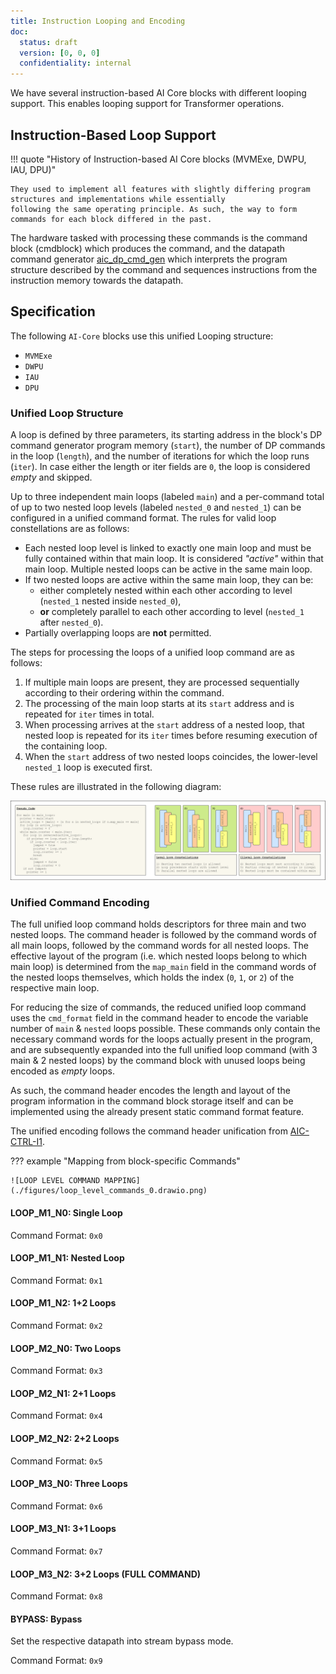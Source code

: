 ```yaml
---
title: Instruction Looping and Encoding
doc:
  status: draft
  version: [0, 0, 0]
  confidentiality: internal
---
```


We have several instruction-based AI Core blocks with different looping support.  This enables looping support for
Transformer operations.

## Instruction-Based Loop Support

!!! quote "History of Instruction-based AI Core blocks (MVMExe, DWPU, IAU, DPU)"

    They used to implement all features with slightly differing program structures and implementations while essentially
    following the same operating principle. As such, the way to form commands for each block differed in the past.

The hardware tasked with processing these commands is the command block (cmdblock) which produces the command, and the
datapath command generator [aic_dp_cmd_gen](./microarchitecture/index.md) which interprets the program structure
described by the command and sequences instructions from the instruction memory towards the datapath.

## Specification

The following `AI-Core` blocks use this unified Looping structure:

- `MVMExe`
- `DWPU`
- `IAU`
- `DPU`

### Unified Loop Structure

A loop is defined by three parameters, its starting address in the block's DP command generator program memory (`start`),
the number of DP commands in the loop (`length`), and the number of iterations for which the loop runs (`iter`).
In case either the length or iter fields are `0`, the loop is considered *empty* and skipped.

Up to three independent main loops (labeled `main`) and a per-command total of up to two nested loop levels (labeled
`nested_0` and `nested_1`) can be configured in a unified command format.  The rules for valid loop constellations are
as follows:

- Each nested loop level is linked to exactly one main loop and must be fully contained within that main loop.
  It is considered *"active"* within that main loop. Multiple nested loops can be active in the same main loop.
- If two nested loops are active within the same main loop, they can be:
    - either completely nested within each other according to level (`nested_1` nested inside `nested_0`),
    - **or** completely parallel to each other according to level (`nested_1` after `nested_0`).
- Partially overlapping loops are **not** permitted.

The steps for processing the loops of a unified loop command are as follows:

1. If multiple main loops are present, they are processed sequentially according to their ordering within the command.
2. The processing of the main loop starts at its `start` address and is repeated for `iter` times in total.
3. When processing arrives at the `start` address of a nested loop, that nested loop is repeated for its `iter` times
   before resuming execution of the containing loop.
4. When the `start` address of two nested loops coincides, the lower-level `nested_1` loop is executed first.

These rules are illustrated in the following diagram:

![LOOP LEVEL COMMANDS](./figures/loop_level_commands_1.drawio.png)


### Unified Command Encoding

The full unified loop command holds descriptors for three main and two nested loops.  The command header is followed by
the command words of all main loops, followed by the command words for all nested loops.  The effective layout of the
program (i.e. which nested loops belong to which main loop) is determined from the `map_main` field in the command words
of the nested loops themselves, which holds the index (`0`, `1`, or `2`) of the respective main loop.

For reducing the size of commands, the reduced unified loop command uses the `cmd_format` field in the command header to
encode the variable number of `main` & `nested` loops possible.  These commands only contain the necessary command words
for the loops actually present in the program, and are subsequently expanded into the full unified loop command
(with 3 main & 2 nested loops) by the command block with unused loops being encoded as *empty* loops.

As such, the command header encodes the length and layout of the program information in the command block storage itself
and can be implemented using the already present static command format feature.

The unified encoding follows the command header unification from [AIC-CTRL-I1](https://git.axelera.ai/prod/europa/-/issues/189).

??? example "Mapping from block-specific Commands"

    ![LOOP LEVEL COMMAND MAPPING](./figures/loop_level_commands_0.drawio.png)


#### LOOP_M1_N0: Single Loop

Command Format: `0x0`

<script type="WaveDrom">
{reg: [
    {name: 'start',      bits: 16, type: 2,},
    {name: 'length',     bits: 16, type: 2,},
    {name: 'iter',       bits: 24, type: 2,},
  	{name: 'extra',      bits:  8, type: 3,},

    {name: 'triggers',   bits:  8, type: 2,},
    {                    bits:  8, type: 1,},
    {name: 'token_prod', bits: 16, type: 2,},
    {name: 'token_cons', bits: 16, type: 2,},
    {name: 'cmd_format', bits:  8, type: 5,},
    {name: 'config',     bits:  8, type: 2,},

    {name: '0',          bits:  8, type: 4,},
    {name: '1',          bits:  8, type: 4,},
    {name: '2',          bits:  8, type: 4,},
    {name: '3',          bits:  8, type: 4,},
    {name: '4',          bits:  8, type: 4,},
    {name: '5',          bits:  8, type: 4,},
    {name: '6',          bits:  8, type: 4,},
    {name: '7',          bits:  8, type: 4,},
  ],
  config: {
    label: {left: [
      "main_0",
      "header",
  	  "CMD",
    ],},
  	bits:  192,
    lanes:   3,
    compact: true,
    hspace: 1200,
  }
}
</script>


#### LOOP_M1_N1: Nested Loop

Command Format: `0x1`

<script type="WaveDrom">
{reg: [
    {name: 'start',      bits: 16, type: 2,},
    {name: 'length',     bits: 16, type: 2,},
    {name: 'iter',       bits: 24, type: 2,},
  	{name: 'map_main',   bits:  8, type: 2,},

    {name: 'start',      bits: 16, type: 2,},
    {name: 'length',     bits: 16, type: 2,},
    {name: 'iter',       bits: 24, type: 2,},
  	{name: 'extra',      bits:  8, type: 3,},

    {name: 'triggers',   bits:  8, type: 2,},
    {                    bits:  8, type: 1,},
    {name: 'token_prod', bits: 16, type: 2,},
    {name: 'token_cons', bits: 16, type: 2,},
    {name: 'cmd_format', bits:  8, type: 5,},
    {name: 'config',     bits:  8, type: 2,},

    {name: '0',          bits:  8, type: 4,},
    {name: '1',          bits:  8, type: 4,},
    {name: '2',          bits:  8, type: 4,},
    {name: '3',          bits:  8, type: 4,},
    {name: '4',          bits:  8, type: 4,},
    {name: '5',          bits:  8, type: 4,},
    {name: '6',          bits:  8, type: 4,},
    {name: '7',          bits:  8, type: 4,},
  ],
  config: {
    label: {left: [
      "nested_0",
      "main_0",
      "header",
  	  "CMD",
    ],},
  	bits:  256,
    lanes:   4,
    compact: true,
    hspace: 1200,
  }
}
</script>


#### LOOP_M1_N2: 1+2 Loops

Command Format: `0x2`

<script type="WaveDrom">
{reg: [
    {name: 'start',      bits: 16, type: 2,},
    {name: 'length',     bits: 16, type: 2,},
    {name: 'iter',       bits: 24, type: 2,},
  	{name: 'map_main',   bits:  8, type: 2,},

    {name: 'start',      bits: 16, type: 2,},
    {name: 'length',     bits: 16, type: 2,},
    {name: 'iter',       bits: 24, type: 2,},
  	{name: 'map_main',   bits:  8, type: 2,},

    {name: 'start',      bits: 16, type: 2,},
    {name: 'length',     bits: 16, type: 2,},
    {name: 'iter',       bits: 24, type: 2,},
  	{name: 'extra',      bits:  8, type: 3,},

    {name: 'triggers',   bits:  8, type: 2,},
    {                    bits:  8, type: 1,},
    {name: 'token_prod', bits: 16, type: 2,},
    {name: 'token_cons', bits: 16, type: 2,},
    {name: 'cmd_format', bits:  8, type: 5,},
    {name: 'config',     bits:  8, type: 2,},

    {name: '0',          bits:  8, type: 4,},
    {name: '1',          bits:  8, type: 4,},
    {name: '2',          bits:  8, type: 4,},
    {name: '3',          bits:  8, type: 4,},
    {name: '4',          bits:  8, type: 4,},
    {name: '5',          bits:  8, type: 4,},
    {name: '6',          bits:  8, type: 4,},
    {name: '7',          bits:  8, type: 4,},
  ],
  config: {
    label: {left: [
      "nested_1",
      "nested_0",
      "main_0",
      "header",
  	  "CMD",
    ],},
  	bits:  320,
    lanes:   5,
    compact: true,
    hspace: 1200,
  }
}
</script>


#### LOOP_M2_N0: Two Loops

Command Format: `0x3`

<script type="WaveDrom">
{reg: [
    {name: 'start',      bits: 16, type: 2,},
    {name: 'length',     bits: 16, type: 2,},
    {name: 'iter',       bits: 24, type: 2,},
  	{                    bits:  8, type: 1,},

    {name: 'start',      bits: 16, type: 2,},
    {name: 'length',     bits: 16, type: 2,},
    {name: 'iter',       bits: 24, type: 2,},
  	{name: 'extra',      bits:  8, type: 3,},

    {name: 'triggers',   bits:  8, type: 2,},
    {                    bits:  8, type: 1,},
    {name: 'token_prod', bits: 16, type: 2,},
    {name: 'token_cons', bits: 16, type: 2,},
    {name: 'cmd_format', bits:  8, type: 5,},
    {name: 'config',     bits:  8, type: 2,},

    {name: '0',          bits:  8, type: 4,},
    {name: '1',          bits:  8, type: 4,},
    {name: '2',          bits:  8, type: 4,},
    {name: '3',          bits:  8, type: 4,},
    {name: '4',          bits:  8, type: 4,},
    {name: '5',          bits:  8, type: 4,},
    {name: '6',          bits:  8, type: 4,},
    {name: '7',          bits:  8, type: 4,},
  ],
  config: {
    label: {left: [
      "main_1",
      "main_0",
      "header",
  	  "CMD",
    ],},
  	bits:  256,
    lanes:   4,
    compact: true,
    hspace: 1200,
  }
}
</script>


#### LOOP_M2_N1: 2+1 Loops

Command Format: `0x4`

<script type="WaveDrom">
{reg: [
    {name: 'start',      bits: 16, type: 2,},
    {name: 'length',     bits: 16, type: 2,},
    {name: 'iter',       bits: 24, type: 2,},
  	{name: 'map_main',   bits:  8, type: 2,},

    {name: 'start',      bits: 16, type: 2,},
    {name: 'length',     bits: 16, type: 2,},
    {name: 'iter',       bits: 24, type: 2,},
  	{                    bits:  8, type: 1,},

    {name: 'start',      bits: 16, type: 2,},
    {name: 'length',     bits: 16, type: 2,},
    {name: 'iter',       bits: 24, type: 2,},
  	{name: 'extra',      bits:  8, type: 3,},

    {name: 'triggers',   bits:  8, type: 2,},
    {                    bits:  8, type: 1,},
    {name: 'token_prod', bits: 16, type: 2,},
    {name: 'token_cons', bits: 16, type: 2,},
    {name: 'cmd_format', bits:  8, type: 5,},
    {name: 'config',     bits:  8, type: 2,},

    {name: '0',          bits:  8, type: 4,},
    {name: '1',          bits:  8, type: 4,},
    {name: '2',          bits:  8, type: 4,},
    {name: '3',          bits:  8, type: 4,},
    {name: '4',          bits:  8, type: 4,},
    {name: '5',          bits:  8, type: 4,},
    {name: '6',          bits:  8, type: 4,},
    {name: '7',          bits:  8, type: 4,},
  ],
  config: {
    label: {left: [
      "nested_0",
      "main_1",
      "main_0",
      "header",
  	  "CMD",
    ],},
  	bits:  320,
    lanes:   5,
    compact: true,
    hspace: 1200,
  }
}
</script>


#### LOOP_M2_N2: 2+2 Loops

Command Format: `0x5`

<script type="WaveDrom">
{reg: [
    {name: 'start',      bits: 16, type: 2,},
    {name: 'length',     bits: 16, type: 2,},
    {name: 'iter',       bits: 24, type: 2,},
  	{name: 'map_main',   bits:  8, type: 2,},

    {name: 'start',      bits: 16, type: 2,},
    {name: 'length',     bits: 16, type: 2,},
    {name: 'iter',       bits: 24, type: 2,},
  	{name: 'map_main',   bits:  8, type: 2,},

    {name: 'start',      bits: 16, type: 2,},
    {name: 'length',     bits: 16, type: 2,},
    {name: 'iter',       bits: 24, type: 2,},
  	{                    bits:  8, type: 1,},

    {name: 'start',      bits: 16, type: 2,},
    {name: 'length',     bits: 16, type: 2,},
    {name: 'iter',       bits: 24, type: 2,},
  	{name: 'extra',      bits:  8, type: 3,},

    {name: 'triggers',   bits:  8, type: 2,},
    {                    bits:  8, type: 1,},
    {name: 'token_prod', bits: 16, type: 2,},
    {name: 'token_cons', bits: 16, type: 2,},
    {name: 'cmd_format', bits:  8, type: 5,},
    {name: 'config',     bits:  8, type: 2,},

    {name: '0',          bits:  8, type: 4,},
    {name: '1',          bits:  8, type: 4,},
    {name: '2',          bits:  8, type: 4,},
    {name: '3',          bits:  8, type: 4,},
    {name: '4',          bits:  8, type: 4,},
    {name: '5',          bits:  8, type: 4,},
    {name: '6',          bits:  8, type: 4,},
    {name: '7',          bits:  8, type: 4,},
  ],
  config: {
    label: {left: [
      "nested_1",
      "nested_0",
      "main_1",
      "main_0",
      "header",
  	  "CMD",
    ],},
  	bits:  384,
    lanes:   6,
    compact: true,
    hspace: 1200,
  }
}
</script>


#### LOOP_M3_N0: Three Loops

Command Format: `0x6`

<script type="WaveDrom">
{reg: [
    {name: 'start',      bits: 16, type: 2,},
    {name: 'length',     bits: 16, type: 2,},
    {name: 'iter',       bits: 24, type: 2,},
  	{                    bits:  8, type: 1,},

    {name: 'start',      bits: 16, type: 2,},
    {name: 'length',     bits: 16, type: 2,},
    {name: 'iter',       bits: 24, type: 2,},
  	{                    bits:  8, type: 1,},

    {name: 'start',      bits: 16, type: 2,},
    {name: 'length',     bits: 16, type: 2,},
    {name: 'iter',       bits: 24, type: 2,},
  	{name: 'extra',      bits:  8, type: 3,},

    {name: 'triggers',   bits:  8, type: 2,},
    {                    bits:  8, type: 1,},
    {name: 'token_prod', bits: 16, type: 2,},
    {name: 'token_cons', bits: 16, type: 2,},
    {name: 'cmd_format', bits:  8, type: 5,},
    {name: 'config',     bits:  8, type: 2,},

    {name: '0',          bits:  8, type: 4,},
    {name: '1',          bits:  8, type: 4,},
    {name: '2',          bits:  8, type: 4,},
    {name: '3',          bits:  8, type: 4,},
    {name: '4',          bits:  8, type: 4,},
    {name: '5',          bits:  8, type: 4,},
    {name: '6',          bits:  8, type: 4,},
    {name: '7',          bits:  8, type: 4,},
  ],
  config: {
    label: {left: [
      "main_2",
      "main_1",
      "main_0",
      "header",
  	  "CMD",
    ],},
  	bits:  320,
    lanes:   5,
    compact: true,
    hspace: 1200,
  }
}
</script>


#### LOOP_M3_N1: 3+1 Loops

Command Format: `0x7`

<script type="WaveDrom">
{reg: [
    {name: 'start',      bits: 16, type: 2,},
    {name: 'length',     bits: 16, type: 2,},
    {name: 'iter',       bits: 24, type: 2,},
  	{name: 'map_main',   bits:  8, type: 2,},

    {name: 'start',      bits: 16, type: 2,},
    {name: 'length',     bits: 16, type: 2,},
    {name: 'iter',       bits: 24, type: 2,},
  	{                    bits:  8, type: 1,},

    {name: 'start',      bits: 16, type: 2,},
    {name: 'length',     bits: 16, type: 2,},
    {name: 'iter',       bits: 24, type: 2,},
  	{                    bits:  8, type: 1,},

    {name: 'start',      bits: 16, type: 2,},
    {name: 'length',     bits: 16, type: 2,},
    {name: 'iter',       bits: 24, type: 2,},
  	{name: 'extra',      bits:  8, type: 3,},

    {name: 'triggers',   bits:  8, type: 2,},
    {                    bits:  8, type: 1,},
    {name: 'token_prod', bits: 16, type: 2,},
    {name: 'token_cons', bits: 16, type: 2,},
    {name: 'cmd_format', bits:  8, type: 5,},
    {name: 'config',     bits:  8, type: 2,},

    {name: '0',          bits:  8, type: 4,},
    {name: '1',          bits:  8, type: 4,},
    {name: '2',          bits:  8, type: 4,},
    {name: '3',          bits:  8, type: 4,},
    {name: '4',          bits:  8, type: 4,},
    {name: '5',          bits:  8, type: 4,},
    {name: '6',          bits:  8, type: 4,},
    {name: '7',          bits:  8, type: 4,},
  ],
  config: {
    label: {left: [
      "nested_0",
      "main_2",
      "main_1",
      "main_0",
      "header",
  	  "CMD",
    ],},
  	bits:  384,
    lanes:   6,
    compact: true,
    hspace: 1200,
  }
}
</script>


#### LOOP_M3_N2: 3+2 Loops (FULL COMMAND)

Command Format: `0x8`

<script type="WaveDrom">
{reg: [
    {name: 'start',      bits: 16, type: 2,},
    {name: 'length',     bits: 16, type: 2,},
    {name: 'iter',       bits: 24, type: 2,},
  	{name: 'map_main',   bits:  8, type: 2,},

    {name: 'start',      bits: 16, type: 2,},
    {name: 'length',     bits: 16, type: 2,},
    {name: 'iter',       bits: 24, type: 2,},
  	{name: 'map_main',   bits:  8, type: 2,},

    {name: 'start',      bits: 16, type: 2,},
    {name: 'length',     bits: 16, type: 2,},
    {name: 'iter',       bits: 24, type: 2,},
  	{                    bits:  8, type: 1,},

    {name: 'start',      bits: 16, type: 2,},
    {name: 'length',     bits: 16, type: 2,},
    {name: 'iter',       bits: 24, type: 2,},
  	{                    bits:  8, type: 1,},

    {name: 'start',      bits: 16, type: 2,},
    {name: 'length',     bits: 16, type: 2,},
    {name: 'iter',       bits: 24, type: 2,},
  	{name: 'extra',      bits:  8, type: 3,},

    {name: 'triggers',   bits:  8, type: 2,},
    {                    bits:  8, type: 1,},
    {name: 'token_prod', bits: 16, type: 2,},
    {name: 'token_cons', bits: 16, type: 2,},
    {name: 'cmd_format', bits:  8, type: 5,},
    {name: 'config',     bits:  8, type: 2,},

    {name: '0',          bits:  8, type: 4,},
    {name: '1',          bits:  8, type: 4,},
    {name: '2',          bits:  8, type: 4,},
    {name: '3',          bits:  8, type: 4,},
    {name: '4',          bits:  8, type: 4,},
    {name: '5',          bits:  8, type: 4,},
    {name: '6',          bits:  8, type: 4,},
    {name: '7',          bits:  8, type: 4,},
  ],
  config: {
    label: {left: [
      "nested_1",
      "nested_0",
      "main_2",
      "main_1",
      "main_0",
      "header",
  	  "CMD",
    ],},
  	bits:  448,
    lanes:   7,
    compact: true,
    hspace: 1200,
  }
}
</script>


#### BYPASS: Bypass

Set the respective datapath into stream bypass mode.

Command Format: `0x9`

<script type="WaveDrom">
{reg: [
    {name: 'triggers',   bits:  8, type: 2,},
    {                    bits:  8, type: 1,},
    {name: 'token_prod', bits: 16, type: 2,},
    {name: 'token_cons', bits: 16, type: 2,},
    {name: 'cmd_format', bits:  8, type: 5,},
    {name: 'config',     bits:  8, type: 2,},

    {name: '0',          bits:  8, type: 4,},
    {name: '1',          bits:  8, type: 4,},
    {name: '2',          bits:  8, type: 4,},
    {name: '3',          bits:  8, type: 4,},
    {name: '4',          bits:  8, type: 4,},
    {name: '5',          bits:  8, type: 4,},
    {name: '6',          bits:  8, type: 4,},
    {name: '7',          bits:  8, type: 4,},
  ],
  config: {
    label: {left: [
      "header",
  	  "CMD",
    ],},
  	bits:  128,
    lanes:   2,
    compact: true,
    hspace: 1200,
  }
}
</script>
